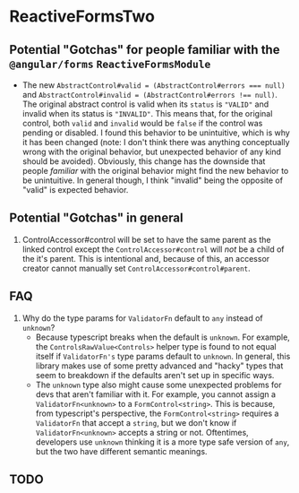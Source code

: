 # ReactiveFormsTwo

## Potential "Gotchas" for people familiar with the `@angular/forms` `ReactiveFormsModule`

- The new `AbstractControl#valid = (AbstractControl#errors === null)` and `AbstractControl#invalid = (AbstractControl#errors !== null)`. The original abstract control is valid when its `status` is `"VALID"` and invalid when its status is `"INVALID"`. This means that, for the original control, both `valid` and `invalid` would be `false` if the control was pending or disabled. I found this behavior to be unintuitive, which is why it has been changed (note: I don't think there was anything conceptually wrong with the original behavior, but unexpected behavior of any kind should be avoided). Obviously, this change has the downside that people _familiar_ with the original behavior might find the new behavior to be unintuitive. In general though, I think "invalid" being the opposite of "valid" is expected behavior.

## Potential "Gotchas" in general

1. ControlAccessor#control will be set to have the same parent as the linked control except the `ControlAccessor#control` will _not_ be a child of the it's parent. This is intentional and, because of this, an accessor creator cannot manually set `ControlAccessor#control#parent`.

## FAQ

1. Why do the type params for `ValidatorFn` default to `any` instead of `unknown`?
   - Because typescript breaks when the default is `unknown`. For example, the `ControlsRawValue<Controls>`
     helper type is found to not equal itself if `ValidatorFn's` type params default to `unknown`. In
     general, this library makes use of some pretty advanced and "hacky" types that seem to breakdown
     if the defaults aren't set up in specific ways.
   - The `unknown` type also might cause some unexpected problems for devs that aren't familiar with it.
     For example, you cannot assign a `ValidatorFn<unknown>` to a `FormControl<string>`.
     This is because, from typescript's perspective, the `FormControl<string>` requires a `ValidatorFn`
     that accept a `string`, but we don't know if `ValidatorFn<unknown>` accepts a string or not.
     Oftentimes, developers use `unknown` thinking it is a more type safe version of `any`, but the
     two have different semantic meanings.

## TODO
